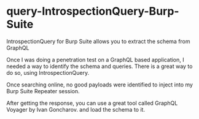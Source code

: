 # query-IntrospectionQuery-Burp-Suite
IntrospectionQuery for Burp Suite allows you to extract the schema from GraphQL

Once I was doing a penetration test on a GraphQL based application, I needed a way to identify the schema and queries. 
There is a great way to do so, using IntrospectionQuery.

Once searching online, no good payloads were identified to inject into my Burp Suite Repeater session. 

After getting the response, you can use a great tool called GraphQL Voyager by Ivan Goncharov. and load the schema to it. 

